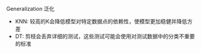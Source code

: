 
Generalization 泛化
* KNN: 较高的K会降低模型对特定数据点的依赖性，使模型更加稳健并降低方差
* DT: 剪枝会丢弃详细的测试，这些测试可能会使用对测试数据中的分类不重要的标准

